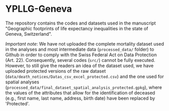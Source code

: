 # YPLLG-Geneva
The repository contains the codes and datasets used in the manuscript "Geographic footprints of life expectancy inequalities in the state of Geneva, Switzerland".

*Important note*: We have not uploaded the complete mortality dataset used in the analyses and most intermediate data (`processed_data/` folder) to Github in order to comply with the Swiss Federal Act on Data Protection (Art. 22).
Consequently, several codes (`src/`) cannot be fully executed.
However, to still give the readers an idea of the dataset used, we have uploaded protected versions of the raw dataset (`data/death_notices/Datas_csv_excel_protected.csv`) and the one used for spatial analyses (`processed_data/final_dataset_spatial_analysis_protected.gpkg`), where the values of the attributes that allow for the identification of deceased (e.g., first name, last name, address, birth date) have been replaced by 'Protected'.
